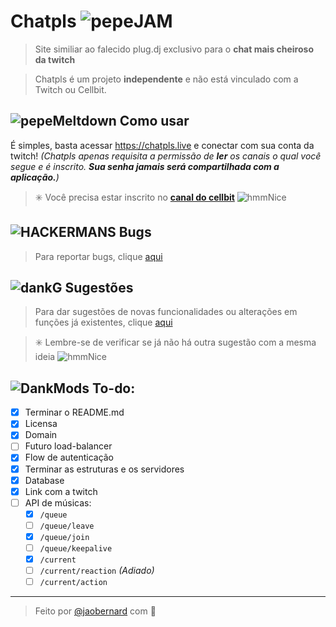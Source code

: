 # Chatpls ![pepeJAM](https://cdn.betterttv.net/emote/5b77ac3af7bddc567b1d5fb2/1x)
> Site similiar ao falecido plug.dj exclusivo para o **chat mais cheiroso da twitch** 

> Chatpls é um projeto **independente** e não está vinculado com a Twitch ou Cellbit.

## ![pepeMeltdown](https://cdn.betterttv.net/emote/5ba84271c9f0f66a9efc1c86/1x) **Como usar** 
É simples, basta acessar https://chatpls.live e conectar com sua conta da twitch! _(Chatpls apenas requisita a permissão de **ler** os canais o qual você segue e é inscrito. **Sua senha jamais será compartilhada com a aplicação.**)_
>✳️ Você precisa estar inscrito no [**canal do cellbit**](https://twitch.tv/cellbit) ![hmmNice](https://cdn.frankerfacez.com/emoticon/543531/1)

## ![HACKERMANS](https://cdn.betterttv.net/emote/5b490e73cf46791f8491f6f4/1x) **Bugs**

> Para reportar bugs, clique [aqui](https://github.com/jaobernardi/chatpls/issues/new?assignees=jaobernardi&labels=bug&template=relat-rio-de-bug-.md&title=)

## ![dankG](https://cdn.betterttv.net/emote/60354e667c74605395f33006/1x) **Sugestões**

> Para dar sugestões de novas funcionalidades ou alterações em funções já existentes, clique [aqui](https://github.com/jaobernardi/chatpls/issues/new?assignees=jaobernardi&labels=suggestion&template=sugest-o.md&title=)

> ✳️ Lembre-se de verificar se já não há outra sugestão com a mesma ideia ![hmmNice](https://cdn.frankerfacez.com/emoticon/543531/1)

## ![DankMods](https://cdn.betterttv.net/frankerfacez_emote/420157/1) **To-do:**
- [x] Terminar o README.md 
- [x] Licensa
- [x] Domain
- [ ] Futuro load-balancer
- [x] Flow de autenticação
- [x] Terminar as estruturas e os servidores
- [x] Database
- [x] Link com a twitch
- [ ] API de músicas:
  * [x] `/queue`
  * [ ] `/queue/leave`
  * [x] `/queue/join`
  * [ ] `/queue/keepalive`
  * [x] `/current`
  * [ ] `/current/reaction` _(Adiado)_
  * [ ] `/current/action`

***
> Feito por [@jaobernard](https://twitter.com/jaobernard) com 💖